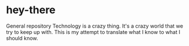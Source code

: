 # hey-there
General repository
Technology is a crazy thing. It's a crazy world that we try to keep up with. 
This is my attempt to translate what I know to what I should know.
